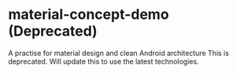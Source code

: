 material-concept-demo (Deprecated)
=====================

A practise for material design and clean Android architecture
This is deprecated. Will update this to use the latest technologies.
